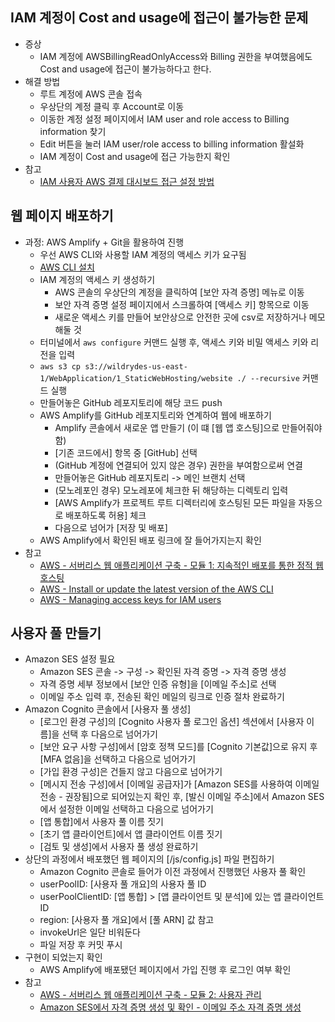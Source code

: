 ## IAM 계정이 Cost and usage에 접근이 불가능한 문제
- 증상
  - IAM 계정에 AWSBillingReadOnlyAccess와 Billing 권한을 부여했음에도 Cost and usage에 접근이 불가능하다고 한다.
- 해결 방법
  - 루트 계정에 AWS 콘솔 접속
  - 우상단의 계정 클릭 후 Account로 이동
  - 이동한 계정 설정 페이지에서 IAM user and role access to Billing information 찾기
  - Edit 버튼을 눌러 IAM user/role access to billing information 활설화
  - IAM 계정이 Cost and usage에 접근 가능한지 확인
- 참고
  - [IAM 사용자 AWS 결제 대시보드 접근 설정 방법](https://byounghee.tistory.com/315)

## 웹 페이지 배포하기
- 과정: AWS Amplify + Git을 활용하여 진행
  - 우선 AWS CLI와 사용할 IAM 계정의 액세스 키가 요구됨
  - [AWS CLI 설치](https://docs.aws.amazon.com/cli/latest/userguide/getting-started-install.html)
  - IAM 계정의 액세스 키 생성하기
    - AWS 콘솔의 우상단의 계정을 클릭하여 [보안 자격 증명] 메뉴로 이동
    - 보안 자격 증명 설정 페이지에서 스크롤하여 [액세스 키] 항목으로 이동
    - 새로운 액세스 키를 만들어 보안상으로 안전한 곳에 csv로 저장하거나 메모해둘 것
  - 터미널에서 `aws configure` 커맨드 실행 후, 액세스 키와 비밀 액세스 키와 리전을 입력
  - `aws s3 cp s3://wildrydes-us-east-1/WebApplication/1_StaticWebHosting/website ./ --recursive` 커맨드 실행
  - 만들어놓은 GitHub 레포지토리에 해당 코드 push
  - AWS Amplify를 GitHub 레포지토리와 연계하여 웹에 배포하기
    - Amplify 콘솔에서 새로운 앱 만들기 (이 떄 [웹 앱 호스팅]으로 만들어줘야 함)
    - [기존 코드에서] 항목 중 [GitHub] 선택
    - (GitHub 계정에 연결되어 있지 않은 경우) 권한을 부여함으로써 연결
    - 만들어놓은 GitHub 레포지토리 -> 메인 브랜치 선택
    - (모노레포인 경우) 모노레포에 체크한 뒤 해당하는 디렉토리 입력
    - [AWS Amplify가 프로젝트 루트 디렉터리에 호스팅된 모든 파일을 자동으로 배포하도록 허용] 체크
    - 다음으로 넘어가 [저장 및 배포]
  - AWS Amplify에서 확인된 배포 링크에 잘 들어가지는지 확인
- 참고
  - [AWS - 서버리스 웹 애플리케이션 구축 - 모듈 1: 지속적인 배포를 통한 정적 웹 호스팅](https://aws.amazon.com/ko/getting-started/hands-on/build-serverless-web-app-lambda-apigateway-s3-dynamodb-cognito/module-1/)
  - [AWS - Install or update the latest version of the AWS CLI](https://docs.aws.amazon.com/cli/latest/userguide/getting-started-install.html)
  - [AWS - Managing access keys for IAM users](https://docs.aws.amazon.com/IAM/latest/UserGuide/id_credentials_access-keys.html#Using_CreateAccessKey)

## 사용자 풀 만들기
- Amazon SES 설정 필요
  - Amazon SES 콘솔 -> 구성 -> 확인된 자격 증명 -> 자격 증명 생성
  - 자격 증명 세부 정보에서 [보안 인증 유형]을 [이메일 주소]로 선택
  - 이메일 주소 입력 후, 전송된 확인 메일의 링크로 인증 절차 완료하기
- Amazon Cognito 콘솔에서 [사용자 풀 생성]
  - [로그인 환경 구성]의 [Cognito 사용자 풀 로그인 옵션] 섹션에서 [사용자 이름]을 선택 후 다음으로 넘어가기
  - [보안 요구 사항 구성]에서 [암호 정책 모드]를 [Cognito 기본값]으로 유지 후 [MFA 없음]을 선택하고 다음으로 넘어가기
  - [가입 환경 구성]은 건들지 않고 다음으로 넘어가기
  - [메시지 전송 구성]에서 [이메일 공급자]가 [Amazon SES를 사용하여 이메일 전송 - 권장됨]으로 되어있는지 확인 후, [발신 이메일 주소]에서 Amazon SES에서 설정한 이메일 선택하고 다음으로 넘어가기
  - [앱 통합]에서 사용자 풀 이름 짓기
  - [초기 앱 클라이언트]에서 앱 클라이언트 이름 짓기
  - [검토 및 생성]에서 사용자 풀 생성 완료하기
- 상단의 과정에서 배포했던 웹 페이지의 [/js/config.js] 파일 편집하기
  - Amazon Cognito 콘솔로 들어가 이전 과정에서 진행했던 사용자 풀 확인
  - userPoolID: [사용자 풀 개요]의 사용자 풀 ID
  - userPoolClientID: [앱 통합] > [앱 클라이언트 및 분석]에 있는 앱 클라이언트 ID
  - region: [사용자 풀 개요]에서 [풀 ARN] 값 참고
  - invokeUrl은 일단 비워둔다
  - 파일 저장 후 커밋 푸시
- 구현이 되었는지 확인
  - AWS Amplify에 배포됐던 페이지에서 가입 진행 후 로그인 여부 확인
- 참고
  - [AWS - 서버리스 웹 애플리케이션 구축 - 모듈 2: 사용자 관리](https://aws.amazon.com/ko/getting-started/hands-on/build-serverless-web-app-lambda-apigateway-s3-dynamodb-cognito/module-2/)
  - [Amazon SES에서 자격 증명 생성 및 확인 - 이메일 주소 자격 증명 생성](https://docs.aws.amazon.com/ko_kr/ses/latest/dg/creating-identities.html#verify-email-addresses-procedure)
